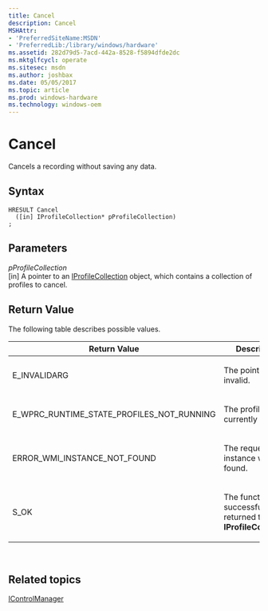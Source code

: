 ```yaml
---
title: Cancel
description: Cancel
MSHAttr:
- 'PreferredSiteName:MSDN'
- 'PreferredLib:/library/windows/hardware'
ms.assetid: 282d79d5-7acd-442a-8528-f5894dfde2dc
ms.mktglfcycl: operate
ms.sitesec: msdn
ms.author: joshbax
ms.date: 05/05/2017
ms.topic: article
ms.prod: windows-hardware
ms.technology: windows-oem
---
```


# Cancel


Cancels a recording without saving any data.

## Syntax


```
HRESULT Cancel
  ([in] IProfileCollection* pProfileCollection)
;
```

## Parameters


<a href="" id="pprofilecollection"></a>*pProfileCollection*  
\[in\] A pointer to an [IProfileCollection](iprofilecollection.md) object, which contains a collection of profiles to cancel.

## Return Value


The following table describes possible values.

<table>
<colgroup>
<col width="50%" />
<col width="50%" />
</colgroup>
<thead>
<tr class="header">
<th>Return Value</th>
<th>Description</th>
</tr>
</thead>
<tbody>
<tr class="odd">
<td><p>E_INVALIDARG</p></td>
<td><p>The pointer was invalid.</p></td>
</tr>
<tr class="even">
<td><p>E_WPRC_RUNTIME_STATE_PROFILES_NOT_RUNNING</p></td>
<td><p>The profile is not currently running.</p></td>
</tr>
<tr class="odd">
<td><p>ERROR_WMI_INSTANCE_NOT_FOUND</p></td>
<td><p>The requested instance was not found.</p></td>
</tr>
<tr class="even">
<td><p>S_OK</p></td>
<td><p>The function successfully returned the <strong>IProfileCollection</strong>.</p></td>
</tr>
</tbody>
</table>

 

## Related topics


[IControlManager](icontrolmanager.md)

 

 







